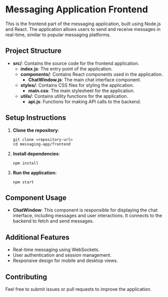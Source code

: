 # Messaging Application Frontend

This is the frontend part of the messaging application, built using Node.js and React. The application allows users to send and receive messages in real-time, similar to popular messaging platforms.

## Project Structure

- **src/**: Contains the source code for the frontend application.
  - **index.js**: The entry point of the application.
  - **components/**: Contains React components used in the application.
    - **ChatWindow.js**: The main chat interface component.
  - **styles/**: Contains CSS files for styling the application.
    - **main.css**: The main stylesheet for the application.
  - **utils/**: Contains utility functions for the application.
    - **api.js**: Functions for making API calls to the backend.

## Setup Instructions

1. **Clone the repository**:
   ```
   git clone <repository-url>
   cd messaging-app/frontend
   ```

2. **Install dependencies**:
   ```
   npm install
   ```

3. **Run the application**:
   ```
   npm start
   ```

## Component Usage

- **ChatWindow**: This component is responsible for displaying the chat interface, including messages and user interactions. It connects to the backend to fetch and send messages.

## Additional Features

- Real-time messaging using WebSockets.
- User authentication and session management.
- Responsive design for mobile and desktop views.

## Contributing

Feel free to submit issues or pull requests to improve the application.